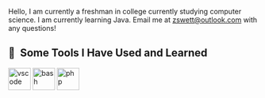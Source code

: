 Hello, I am currently a freshman in college currently studying computer science. I am currently learning Java.
Email me at zswett@outlook.com with any questions!


<h2> 🚀 &nbsp;Some Tools I Have Used and Learned</h2>
<p align="left">
<img src="https://cdn.jsdelivr.net/gh/devicons/devicon/icons/vscode/vscode-original.svg" alt="vscode" width="45" height="45"/>
<img src="https://cdn.jsdelivr.net/gh/devicons/devicon/icons/bash/bash-original.svg" alt="bash" width="45" height="45"/>
<img src="[https://cdn.jsdelivr.net/gh/devicons/devicon/icons/php/php-original.svg](https://www.iconfinder.com/icons/4691382/java_icon)" alt="php" width="45" height="45"/>
</p>
